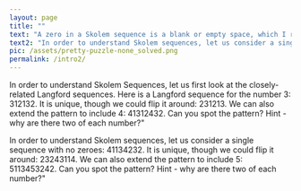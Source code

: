 ```yaml
---
layout: page
title: ""
text: "A zero in a Skolem sequence is a blank or empty space, which I represent by coloring them black."
text2: "In order to understand Skolem sequences, let us consider a single sequence with no zeroes: 41134232. It is unique, though we could flip it around: 23243114. We can also extend the pattern to include 5: 5113453242. Can you spot the pattern? Hint - why are there two of each number?"
pic: /assets/pretty-puzzle-none_solved.png
permalink: /intro2/
---
```

In order to understand Skolem Sequences, let us first look at the closely-related Langford sequences. Here is a Langford sequence for the number 3: 312132. It is unique, though we could flip it around: 231213. We can also extend the pattern to include 4: 41312432. Can you spot the pattern? Hint - why are there two of each number?"

In order to understand Skolem sequences, let us consider a single sequence with no zeroes: 41134232. It is unique, though we could flip it around: 23243114. We can also extend the pattern to include 5: 5113453242. Can you spot the pattern? Hint - why are there two of each number?"

